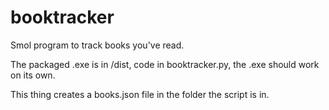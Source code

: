 # booktracker

Smol program to track books you've read.

The packaged .exe is in /dist, code in booktracker.py, the .exe should work on its own.

This thing creates a books.json file in the folder the script is in.
